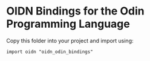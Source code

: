 
# OIDN Bindings for the Odin Programming Language

Copy this folder into your project and import using:
```odin
import oidn "oidn_odin_bindings"
```
